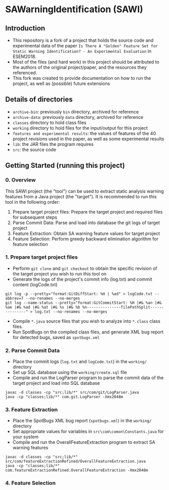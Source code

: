 # SAWarningIdentification (SAWI)
## Introduction
* This repository is a fork of a project that holds the source code and experimental data of the paper `Is There A "Golden" Feature Set for Static Warning Identification? - An Experimental Evaluation` in ESEM2018. 
* Most of the files (and hard work) in this project should be attributed to the authors of the original project/paper, and the resources they referenced.
* This fork was created to provide documentation on how to run the project, as well as (possible) future extensions

## Details of directories
* `archive-bin`: previously `bin` directory, archived for reference
* `archive-data`: previously `data` directory, archived for reference
* `classes` directory to hold class files
* `working` directory to hold files for the input/output for this project
* `features and experimental results`: the values of features of the 40 project revisions used in the paper, as well as some experimental results
* `lib`: the JAR files the program requires
* `src`: the source code

## Getting Started (running this project)
### 0. Overview
This SAWI project (the "tool") can be used to extract static analysis warning features from a Java project (the "target"). It is recommended to run this tool in the following order:
1. Prepare target project files: Prepare the target project and required files for subsequent steps
2. Parse Commit Data: Parse and load into database the git logs of target project
3. Feature Extraction: Obtain SA warning feature values for target project
4. Feature Selection: Perform greedy backward elimination algorithm for feature selection

### 1. Prepare target project files
* Perform `git clone` and `git checkout` to obtain the specific revision of the target project you wish to run this tool on
* Generate the logs of the project's commit info (log.txt) and commit content (logCode.txt)
```
git log -p --pretty="format:GitDiffStart: %H | %ad" > logCode.txt --abbrev=7 --no-renames --no-merges
git log --name-status --pretty="format:GitCommitStart: %H |#& %an |#& %ae |#& %ad |#& %at |#& %s |#& %b %n---------------filePathSplit---------------" > log.txt --no-renames --no-merges
```
* Compile `*.java` source files that you wish to analyze into `*.class` class files.
* Run SpotBugs on the compiled class files, and generate XML bug report for detected bugs, saved as `spotbugs.xml`

### 2. Parse Commit Data
* Place the commit logs (`log.txt` and `logCode.txt`) in the `working/` directory
* Set up SQL database using the `working/create.sql` file
* Compile and run the LogParser program to parse the commit data of the target project and load into SQL database
```
javac -d classes -cp "src;lib/*" src/com/git/LogParser.java
java -cp "classes;lib/*" com.git.LogParser -Xmx2048m
```

### 3. Feature Extraction
* Place the SpotBugs XML bug report (`spotbugs.xml`) in the `working/` directory
* Set appropriate values for variables in `src\com\comon\Constants.java` for your system
* Compile and run the OverallFeatureExtraction program to extract SA warning features
```
javac -d classes -cp "src;lib/*" src/com/featureExtractionRefined/OverallFeatureExtraction.java
java -cp "classes;lib/*" com.featureExtractionRefined.OverallFeatureExtraction -Xmx2048m
```

### 4. Feature Selection